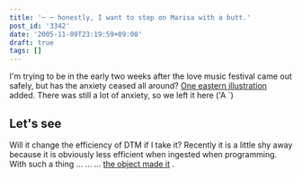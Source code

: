 ```yaml
---
title: '─ ─ honestly, I want to step on Marisa with a butt.'
post_id: '3342'
date: '2005-11-09T23:19:59+09:00'
draft: true
tags: []
---
```


I'm trying to be in the early two weeks after the love music festival came out safely, but has the anxiety ceased all around? [One eastern illustration](https://danmaq.com/3341) added. There was still a lot of anxiety, so we left it here ('A `)

## Let's see

Will it change the efficiency of DTM if I take it? Recently it is a little shy away because it is obviously less efficient when ingested when programming. With such a thing ... ... ... [the object made it](https://danmaq.com/!/leila/03.mp3) .

